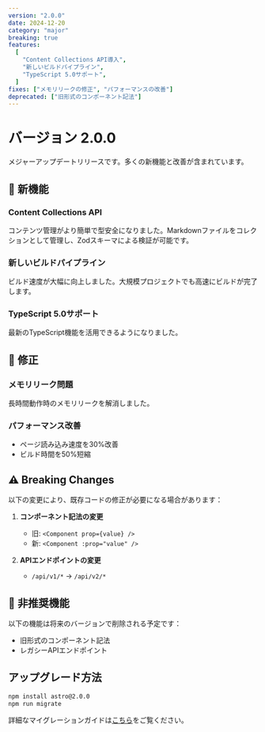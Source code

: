```yaml
---
version: "2.0.0"
date: 2024-12-20
category: "major"
breaking: true
features:
  [
    "Content Collections API導入",
    "新しいビルドパイプライン",
    "TypeScript 5.0サポート",
  ]
fixes: ["メモリリークの修正", "パフォーマンスの改善"]
deprecated: ["旧形式のコンポーネント記法"]
---
```


# バージョン 2.0.0

メジャーアップデートリリースです。多くの新機能と改善が含まれています。

## 🎉 新機能

### Content Collections API

コンテンツ管理がより簡単で型安全になりました。Markdownファイルをコレクションとして管理し、Zodスキーマによる検証が可能です。

### 新しいビルドパイプライン

ビルド速度が大幅に向上しました。大規模プロジェクトでも高速にビルドが完了します。

### TypeScript 5.0サポート

最新のTypeScript機能を活用できるようになりました。

## 🐛 修正

### メモリリーク問題

長時間動作時のメモリリークを解消しました。

### パフォーマンス改善

- ページ読み込み速度を30%改善
- ビルド時間を50%短縮

## ⚠️ Breaking Changes

以下の変更により、既存コードの修正が必要になる場合があります：

1. **コンポーネント記法の変更**
   - 旧: `<Component prop={value} />`
   - 新: `<Component :prop="value" />`

2. **APIエンドポイントの変更**
   - `/api/v1/*` → `/api/v2/*`

## 📝 非推奨機能

以下の機能は将来のバージョンで削除される予定です：

- 旧形式のコンポーネント記法
- レガシーAPIエンドポイント

## アップグレード方法

```bash
npm install astro@2.0.0
npm run migrate
```

詳細なマイグレーションガイドは[こちら](https://docs.example.com/migration-v2)をご覧ください。
